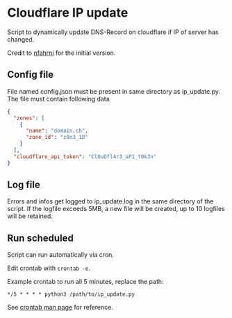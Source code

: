 # Cloudflare IP update
Script to dynamically update DNS-Record on cloudflare if IP of server has changed.

Credit to [nfahrni](https://github.com/nfahrni) for the initial version.

## Config file
File named config.json must be present in same directory as ip_update.py.
The file must contain following data
```json
{
  "zones": [
    {
      "name": "domain.ch",
      "zone_id": "z0n3_1D"
    }
  ],
  "cloudflare_api_token": "Cl0uDfl4r3_aP1_t0k3n"
}
```
## Log file

Errors and infos get logged to ip_update.log in the same directory of the script.
If the logfile exceeds 5MB, a new file will be created, up to 10 logfiles will be retained.

## Run scheduled
Script can run automatically via cron.

Edit crontab with ```crontab -e```.

Example crontab to run all 5 minutes, replace the path:
```
*/5 * * * * python3 /path/to/ip_update.py
```
See [crontab man page](https://man7.org/linux/man-pages/man5/crontab.5.html) for reference.

